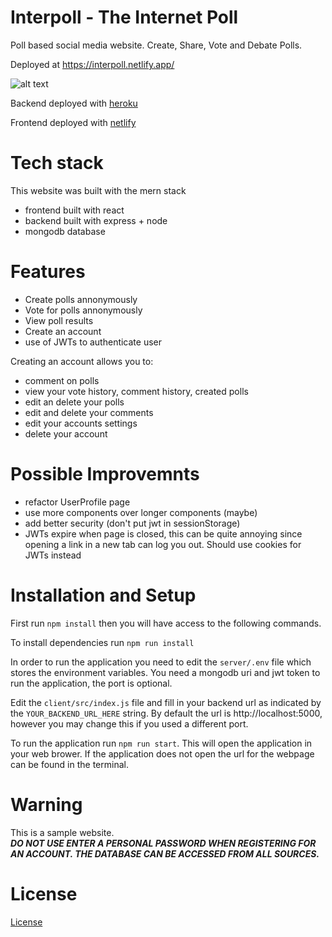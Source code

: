 # Interpoll - The Internet Poll

Poll based social media website. Create, Share, Vote and Debate Polls.

Deployed at https://interpoll.netlify.app/

![alt text][image]

[image]: https://i.imgur.com/ECYCxkN.png "Website Image"

Backend deployed with [heroku](https://www.heroku.com)

Frontend deployed with [netlify](https://www.netlify.com/)

# Tech stack
This website was built with the mern stack
- frontend built with react
- backend built with express + node 
- mongodb database

# Features
- Create polls annonymously
- Vote for polls annonymously
- View poll results 
- Create an account
- use of JWTs to authenticate user

Creating an account allows you to:
  - comment on polls
  - view your vote history, comment history, created polls
  - edit an delete your polls 
  - edit and delete your comments
  - edit your accounts settings
  - delete your account

# Possible Improvemnts
- refactor UserProfile page
- use more components over longer components (maybe)
- add better security (don't put jwt in sessionStorage)
- JWTs expire when page is closed, this can be quite annoying since opening a link in a new tab can log you out. Should use cookies for JWTs instead

# Installation and Setup

First run `npm install` then you will have access to the following commands.

To install dependencies run `npm run install`

In order to run the application you need to edit the `server/.env` file which stores the environment variables.
You need a mongodb uri and jwt token to run the application, the port is optional.

Edit the `client/src/index.js` file and fill in your backend url as indicated by the `YOUR_BACKEND_URL_HERE` string. By default the url is http://localhost:5000, however you may change this if you used a different port.

To run the application run `npm run start`. This will open the application in your web brower. If the application does not open the url for the webpage can be found in the terminal.

# Warning
This is a sample website. <br/>
***DO NOT USE ENTER A PERSONAL PASSWORD WHEN REGISTERING FOR AN ACCOUNT.
THE DATABASE CAN BE ACCESSED FROM ALL SOURCES.***

# License 
[License](https://github.com/menghaoyu2002/interpoll/blob/main/LICENSE)

